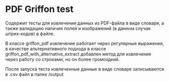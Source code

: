 # PDF Griffon test
Содержит тесты для извлечения данных из PDF-файла в виде словаря, а также валидацию наличия полей и изображений (в данном случае штрих-кодов) в файле.

В классе griffon_pdf извлечение работает через регулярные выражения, в качестве альтернативного подхода в классе griffon_pdf_with_alternative_extract добавлен метод для извлечения через работу со строками, но он более громоздкий.

После запуска теста извлеченные данные в виде словаря записываются в .csv файл в папке /output
